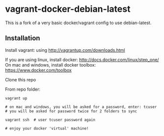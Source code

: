 vagrant-docker-debian-latest
======================

This is a fork of a very basic docker/vagrant config to use debian-latest.

Installation
------------

Install vagrant: using http://vagrantup.com/downloads.html

If you are using linux, install docker: http://docs.docker.com/linux/step_one/
On mac and windows, install docker toolbox: https://www.docker.com/toolbox

Clone this repo

From repo folder:

    vagrant up

    # on mac and windows, you will be asked for a password, enter: tcuser
    # you will be asked for password twice for 2 folders to sync

    vagrant ssh  # user tcuser password again

    # enjoy your docker 'virtual' machine!
